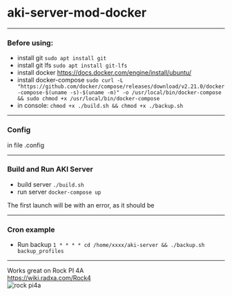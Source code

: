 # aki-server-mod-docker

***

### Before using:

* install git `sudo apt install git`
* install git lfs `sudo apt install git-lfs`
* install docker https://docs.docker.com/engine/install/ubuntu/
* install docker-compose `sudo curl -L "https://github.com/docker/compose/releases/download/v2.21.0/docker-compose-$(uname -s)-$(uname -m)" -o /usr/local/bin/docker-compose && sudo chmod +x /usr/local/bin/docker-compose`
* in console: `chmod +x ./build.sh && chmod +x ./backup.sh`

***

### Config

in file .config

***

### Build and Run AKI Server
* build server `./build.sh`
* run server `docker-compose up`

The first launch will be with an error, as it should be

***

### Cron example

* Run backup `1 * * * * cd /home/xxxx/aki-server && ./backup.sh backup_profiles`

***

Works great on Rock PI 4A \
https://wiki.radxa.com/Rock4 \
![rock pi4a](https://wiki.radxa.com/mw/images/thumb/e/e9/ROCK_4AB.gif/300px-ROCK_4AB.gif)
